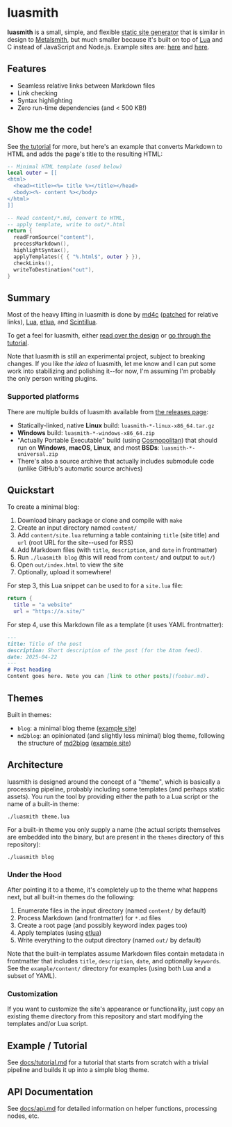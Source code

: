 # luasmith
**luasmith** is a small, simple, and flexible [static site generator](https://en.wikipedia.org/wiki/Static_site_generator) that is similar in design to [Metalsmith](https://metalsmith.io/), but much smaller because it's built on top of [Lua](https://www.lua.org/) and C instead of JavaScript and Node.js. Example sites are: [here](https://log.schemescape.com/) and [here](https://jaredkrinke.github.io/til/).

## Features
* Seamless relative links between Markdown files
* Link checking
* Syntax highlighting
* Zero run-time dependencies (and < 500 KB!)

## Show me the code!
See [the tutorial](docs/tutorial.md) for more, but here's an example that converts Markdown to HTML and adds the page's title to the resulting HTML:

```lua
-- Minimal HTML template (used below)
local outer = [[
<html>
  <head><title><%= title %></title></head>
  <body><%- content %></body>
</html>
]]

-- Read content/*.md, convert to HTML,
-- apply template, write to out/*.html
return {
  readFromSource("content"),
  processMarkdown(),
  highlightSyntax(),
  applyTemplates({ { "%.html$", outer } }),
  checkLinks(),
  writeToDestination("out"),
}
```

## Summary
Most of the heavy lifting in luasmith is done by [md4c](https://github.com/mity/md4c) ([patched](https://github.com/jaredkrinke/md4c/commit/fc4cac5277b060450d93b06a67397388defa358d) for relative links), [Lua](https://www.lua.org/), [etlua](https://github.com/leafo/etlua), and [Scintillua](https://github.com/orbitalquark/scintillua).

To get a feel for luasmith, either [read over the design](#design) or [go through the tutorial](docs/tutorial.md).

Note that luasmith is still an experimental project, subject to breaking changes. If you like *the idea* of luasmith, let me know and I can put some work into stabilizing and polishing it--for now, I'm assuming I'm probably the only person writing plugins.

### Supported platforms
There are multiple builds of luasmith available from [the releases page](https://github.com/jaredkrinke/luasmith/releases):

* Statically-linked, native **Linux** build: `luasmith-*-linux-x86_64.tar.gz`
* **Windows** build: `luasmith-*-windows-x86_64.zip`
* "Actually Portable Executable" build (using [Cosmopolitan](https://github.com/jart/cosmopolitan)) that should run on **Windows**, **macOS**, **Linux**, and most **BSDs**: `luasmith-*-universal.zip`
* There's also a source archive that actually includes submodule code (unlike GitHub's automatic source archives)

## Quickstart
To create a minimal blog:

1. Download binary package or clone and compile with `make`
2. Create an input directory named `content/`
3. Add `content/site.lua` returning a table containing `title` (site title) and `url` (root URL for the site--used for RSS)
4. Add Markdown files (with `title`, `description`,  and `date` in frontmatter)
5. Run `./luasmith blog` (this will read from `content/` and output to `out/`)
6. Open `out/index.html` to view the site
7. Optionally, upload it somewhere!

For step 3, this Lua snippet can be used to for a `site.lua` file:

```lua
return {
  title = "a website"
  url = "https://a.site/"
```

For step 4, use this Markdown file as a template (it uses YAML frontmatter):

```md
---
title: Title of the post
description: Short description of the post (for the Atom feed).
date: 2025-04-22
---
# Post heading
Content goes here. Note you can [link to other posts](foobar.md).
```

## Themes
Built in themes:

* `blog`: a minimal blog theme ([example site](https://jaredkrinke.github.io/til/))
* `md2blog`: an opinionated (and slightly less minimal) blog theme, following the structure of [md2blog](https://jaredkrinke.github.io/md2blog/) ([example site](https://log.schemescape.com/))

## Architecture
luasmith is designed around the concept of a "theme", which is basically a processing pipeline, probably including some templates (and perhaps static assets). You run the tool by providing either the path to a Lua script or the name of a built-in theme:

```
./luasmith theme.lua
```

For a built-in theme you only supply a name (the actual scripts themselves are embedded into the binary, but are present in the `themes` directory of this repository):

```
./luasmith blog
```

### Under the Hood
After pointing it to a theme, it's completely up to the theme what happens next, but all built-in themes do the following:

1. Enumerate files in the input directory (named `content/` by default)
2. Process Markdown (and frontmatter) for `*.md` files
3. Create a root page (and possibly keyword index pages too)
4. Apply templates (using [etlua](https://github.com/leafo/etlua))
5. Write everything to the output directory (named `out/` by default)

Note that the built-in templates assume Markdown files contain metadata in frontmatter that includes `title`, `description`, `date`, and optionally `keywords`. See the `example/content/` directory for examples (using both Lua and a subset of YAML).

### Customization
If you want to customize the site's appearance or functionality, just copy an existing theme directory from this repository and start modifying the templates and/or Lua script.

## Example / Tutorial
See [docs/tutorial.md](docs/tutorial.md) for a tutorial that starts from scratch with a trivial pipeline and builds it up into a simple blog theme.

## API Documentation
See [docs/api.md](docs/api.md) for detailed information on helper functions, processing nodes, etc.

